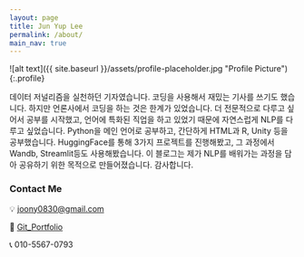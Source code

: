 ```yaml
---
layout: page
title: Jun Yup Lee
permalink: /about/
main_nav: true
---
```


![alt text]({{ site.baseurl }}/assets/profile-placeholder.jpg "Profile Picture"){:.profile}

데이터 저널리즘을 실천하던 기자였습니다. 코딩을 사용해서 재밌는 기사를 쓰기도 했습니다. 하지만 언론사에서 코딩을 하는 것은 한계가 있었습니다. 더 전문적으로 다루고 싶어서 공부를 시작했고, 언어에 특화된 직업을 하고 있었기 때문에 자연스럽게 NLP를 다루고 싶었습니다. Python을 메인 언어로 공부하고, 간단하게 HTML과 R, Unity 등을 공부했습니다. HuggingFace를 통해 3가지 프로젝트를 진행해봤고, 그 과정에서 Wandb, Streamlit등도 사용해봤습니다. 이 블로그는 제가 NLP를 배워가는 과정을 담아 공유하기 위한 목적으로 만들어졌습니다. 감사합니다.

### Contact Me


💡 [joony0830@gmail.com](mailto:joony0830@gmail.com)


👷 [Git_Portfolio](https://github.com/Makeitshort/Profile)

<aside>
📞 010-5567-0793

</aside>

